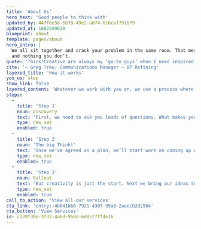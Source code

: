 ```yaml
---
title: 'About Us'
hero_text: 'Good people to think with'
updated_by: 44ff6e56-6b78-49e2-a074-616caf791879
updated_at: 1602509630
blueprint: about
template: pages/about
hero_intro: |
  We all sit together and crack your problem in the same room. That means we can work in a fast, integrated way, which means you only pay for what you need, 
  and nothing you don’t.
quote: 'Think!Creative are always my ‘go-to guys’ when I need inspired, creative and thoughtful design. I’ve always found them to have an innate ability to understand not just the design brief but also the wider campaign context and objectives - a highly valued aspect of this highly valued team.'
cite: '— Greg Trew, Communications Manager – BP Refining'
layered_title: 'How it works'
you_us: step
show_link: false
layered_content: 'Whatever we work with you on, we use a process where ideas come first. In an age of templates and quick fixes, we put creativity first, so you have a better chance of getting big results. Here’s how it works…'
steps:
  -
    title: 'Step 1'
    noun: Discovery
    text: 'First, we need to ask you loads of questions. What makes you tick? Why do you do what you do? Who are your customers? What’s working? And what isn’t? Getting to know you so well means we can understand your problems and create a plan for the way forward.'
    type: new_set
    enabled: true
  -
    title: 'Step 2'
    noun: 'The big Think!'
    text: 'Once we’ve agreed on a plan, we’ll start work on coming up with big, bold ideas that help get your brand noticed. Most companies sell the same things in the same places to the same people. Because of that, how you sell it really matters. Our dedication to ideas gives you first class creativity that moves the dial in a big way.'
    type: new_set
    enabled: true
  -
    title: 'Step 3'
    noun: Rollout
    text: 'But creativity is just the start. Next we bring our ideas to life and roll them out. In our experience, it’s those little details that make the difference between a good rollout and a brilliant one. Our dedication to getting everything spot on is why our clients trust us to do the business for them both creatively and commercially.'
    type: new_set
    enabled: true
call_to_action: 'View all our services'
cta_link: 'entry::4b041b66-7921-4307-99a0-2aaecb2d2504'
cta_button: 'View Services'
id: c220f30e-3f32-4a6d-958d-6d8577ff4e1b
---
```

